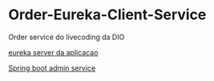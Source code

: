 # Order-Eureka-Client-Service

Order service do livecoding da DIO

[eureka server da aplicaçao](https://github.com/Kamilahsantos/Service-Discovery-Eureka-Server-DIO)

[Spring boot admin service](https://github.com/Kamilahsantos/Customer-Eureka-Client-Service)
